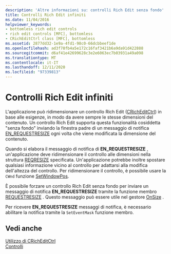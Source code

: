 ```yaml
---
description: 'Altre informazioni su: controlli Rich Edit senza fondo'
title: Controlli Rich Edit infiniti
ms.date: 11/04/2016
helpviewer_keywords:
- bottomless rich edit controls
- rich edit controls [MFC], bottomless
- CRichEditCtrl class [MFC], bottomless
ms.assetid: 2877dd32-1e9a-4fd1-98c0-66dcbbeef1de
ms.openlocfilehash: ad3f78fb4a5e172c16faf3421b6a9da91d422888
ms.sourcegitcommit: d6af41e42699628c3e2e6063ec7b03931a49a098
ms.translationtype: MT
ms.contentlocale: it-IT
ms.lasthandoff: 12/11/2020
ms.locfileid: "97339813"
---
```

# <a name="bottomless-rich-edit-controls"></a>Controlli Rich Edit infiniti

L'applicazione può ridimensionare un controllo Rich Edit ([CRichEditCtrl](reference/cricheditctrl-class.md)) in base alle esigenze, in modo da avere sempre le stesse dimensioni del contenuto. Un controllo Rich Edit supporta questa funzionalità cosiddetta "senza fondo" inviando la finestra padre di un messaggio di notifica [EN_REQUESTRESIZE](/windows/win32/Controls/en-requestresize) ogni volta che viene modificata la dimensione del contenuto.

Quando si elabora il messaggio di notifica di **EN_REQUESTRESIZE** , un'applicazione deve ridimensionare il controllo alle dimensioni nella struttura [REQRESIZE](/windows/win32/api/richedit/ns-richedit-reqresize) specificata. Un'applicazione potrebbe inoltre spostare qualsiasi informazione vicino al controllo per adattarsi alla modifica dell'altezza del controllo. Per ridimensionare il controllo, è possibile usare la `CWnd` funzione [SetWindowPos](reference/cwnd-class.md#setwindowpos).

È possibile forzare un controllo Rich Edit senza fondo per inviare un messaggio di notifica **EN_REQUESTRESIZE** tramite la funzione membro [REQUESTRESIZE](reference/cricheditctrl-class.md#requestresize) . Questo messaggio può essere utile nel gestore [OnSize](reference/cwnd-class.md#onsize) .

Per ricevere **EN_REQUESTRESIZE** messaggi di notifica, è necessario abilitare la notifica tramite la `SetEventMask` funzione membro.

## <a name="see-also"></a>Vedi anche

[Utilizzo di CRichEditCtrl](using-cricheditctrl.md)<br/>
[Controlli](controls-mfc.md)
